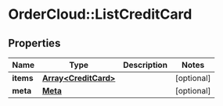 # OrderCloud::ListCreditCard

## Properties
Name | Type | Description | Notes
------------ | ------------- | ------------- | -------------
**items** | [**Array&lt;CreditCard&gt;**](CreditCard.md) |  | [optional] 
**meta** | [**Meta**](Meta.md) |  | [optional] 


